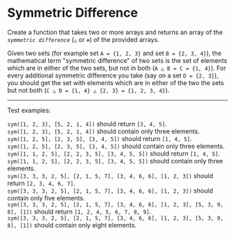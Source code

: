 # Symmetric Difference

Create a function that takes two or more arrays and returns an array of the _`symmetric difference`_ (`△` or `⊕`) of the provided arrays.

Given two sets (for example set `A = {1, 2, 3}` and set `B = {2, 3, 4}`), the mathematical term "symmetric difference" of two sets is the set of elements which are in either of the two sets, but not in both (`A △ B = C = {1, 4}`). For every additional symmetric difference you take (say on a set `D = {2, 3}`), you should get the set with elements which are in either of the two the sets but not both (`C △ D = {1, 4} △ {2, 3} = {1, 2, 3, 4}`).

---

Test examples:

`sym([1, 2, 3], [5, 2, 1, 4])` should return `[3, 4, 5]`.\
`sym([1, 2, 3], [5, 2, 1, 4])` should contain only three elements.\
`sym([1, 2, 5], [2, 3, 5], [3, 4, 5])` should return `[1, 4, 5]`.\
`sym([1, 2, 5], [2, 3, 5], [3, 4, 5])` should contain only three elements.\
`sym([1, 1, 2, 5], [2, 2, 3, 5], [3, 4, 5, 5])` should return `[1, 4, 5]`.\
`sym([1, 1, 2, 5], [2, 2, 3, 5], [3, 4, 5, 5])` should contain only three elements.\
`sym([3, 3, 3, 2, 5], [2, 1, 5, 7], [3, 4, 6, 6], [1, 2, 3])` should return `[2, 3, 4, 6, 7]`.\
`sym([3, 3, 3, 2, 5], [2, 1, 5, 7], [3, 4, 6, 6], [1, 2, 3])` should contain only five elements.\
`sym([3, 3, 3, 2, 5], [2, 1, 5, 7], [3, 4, 6, 6], [1, 2, 3], [5, 3, 9, 8], [1])` should return `[1, 2, 4, 5, 6, 7, 8, 9]`.\
`sym([3, 3, 3, 2, 5], [2, 1, 5, 7], [3, 4, 6, 6], [1, 2, 3], [5, 3, 9, 8], [1])` should contain only eight elements.
